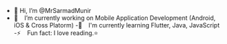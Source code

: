 - 👋 Hi, I’m @MrSarmadMunir
- 🔭   I’m currently working on Mobile Application Development (Android, iOS & Cross Platorm)
-🌱   I'm currently learning Flutter, Java, JavaScript
-⚡   Fun fact: I love reading.⭐
